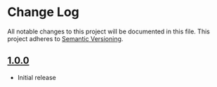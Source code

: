 # Change Log
All notable changes to this project will be documented in this file.
This project adheres to [Semantic Versioning](http://semver.org/).

## [1.0.0]
- Initial release

[1.0.0]: https://github.com/kripod/wsx/tree/v1.0.0
